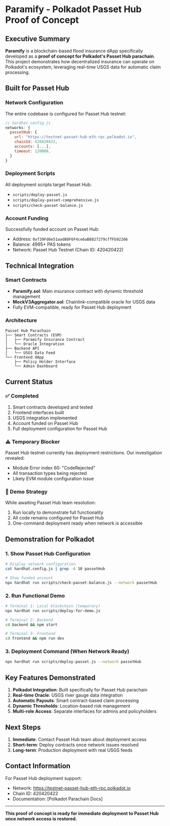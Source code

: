 # Paramify - Polkadot Passet Hub Proof of Concept

## Executive Summary

**Paramify** is a blockchain-based flood insurance dApp specifically developed as a **proof of concept for Polkadot's Passet Hub parachain**. This project demonstrates how decentralized insurance can operate on Polkadot's ecosystem, leveraging real-time USGS data for automatic claim processing.

## Built for Passet Hub

### Network Configuration
The entire codebase is configured for Passet Hub testnet:

```javascript
// hardhat.config.js
networks: {
  passetHub: {
    url: "https://testnet-passet-hub-eth-rpc.polkadot.io",
    chainId: 420420422,
    accounts: [...],
    timeout: 120000,
  }
}
```

### Deployment Scripts
All deployment scripts target Passet Hub:
- `scripts/deploy-passet.js`
- `scripts/deploy-passet-comprehensive.js`
- `scripts/check-passet-balance.js`

### Account Funding
Successfully funded account on Passet Hub:
- Address: `0xf39Fd6e51aad88F6F4ce6aB8827279cffFb92266`
- Balance: 4995+ PAS tokens
- Network: Passet Hub Testnet (Chain ID: 420420422)

## Technical Integration

### Smart Contracts
- **Paramify.sol**: Main insurance contract with dynamic threshold management
- **MockV3Aggregator.sol**: Chainlink-compatible oracle for USGS data
- Fully EVM-compatible, ready for Passet Hub deployment

### Architecture
```
Passet Hub Parachain
├── Smart Contracts (EVM)
│   ├── Paramify Insurance Contract
│   └── Oracle Integration
├── Backend API
│   └── USGS Data Feed
└── Frontend dApp
    ├── Policy Holder Interface
    └── Admin Dashboard
```

## Current Status

### ✅ Completed
1. Smart contracts developed and tested
2. Frontend interfaces built
3. USGS integration implemented
4. Account funded on Passet Hub
5. Full deployment configuration for Passet Hub

### ⚠️ Temporary Blocker
Passet Hub testnet currently has deployment restrictions. Our investigation revealed:
- Module Error index 60: "CodeRejected"
- All transaction types being rejected
- Likely EVM module configuration issue

### 🚀 Demo Strategy
While awaiting Passet Hub team resolution:
1. Run locally to demonstrate full functionality
2. All code remains configured for Passet Hub
3. One-command deployment ready when network is accessible

## Demonstration for Polkadot

### 1. Show Passet Hub Configuration
```bash
# Display network configuration
cat hardhat.config.js | grep -A 10 passetHub

# Show funded account
npx hardhat run scripts/check-passet-balance.js --network passetHub
```

### 2. Run Functional Demo
```bash
# Terminal 1: Local blockchain (temporary)
npx hardhat run scripts/deploy-for-demo.js

# Terminal 2: Backend
cd backend && npm start

# Terminal 3: Frontend
cd frontend && npm run dev
```

### 3. Deployment Command (When Network Ready)
```bash
npx hardhat run scripts/deploy-passet.js --network passetHub
```

## Key Features Demonstrated

1. **Polkadot Integration**: Built specifically for Passet Hub parachain
2. **Real-time Oracle**: USGS river gauge data integration
3. **Automatic Payouts**: Smart contract-based claim processing
4. **Dynamic Thresholds**: Location-based risk management
5. **Multi-role Access**: Separate interfaces for admins and policyholders

## Next Steps

1. **Immediate**: Contact Passet Hub team about deployment access
2. **Short-term**: Deploy contracts once network issues resolved
3. **Long-term**: Production deployment with real USGS feeds

## Contact Information

For Passet Hub deployment support:
- Network: https://testnet-passet-hub-eth-rpc.polkadot.io
- Chain ID: 420420422
- Documentation: [Polkadot Parachain Docs]

---

**This proof of concept is ready for immediate deployment to Passet Hub once network access is restored.**
